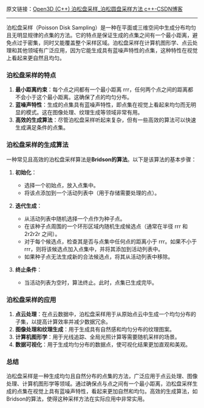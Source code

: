 原文链接：[Open3D (C++) 泊松盘采样_泊松圆盘采样方法 c++-CSDN博客](https://blog.csdn.net/qq_36686437/article/details/126024169)

----

泊松盘采样（Poisson Disk Sampling）是一种在平面或三维空间中生成分布均匀且无明显规律的点集的方法。它的特点是保证生成的点集之间有一个最小距离，避免点过于密集，同时又能覆盖整个采样区域。泊松盘采样在计算机图形学、点云处理和其他领域有广泛应用，因为它能生成具有蓝噪声特性的点集，这种特性在视觉上看起来更自然且均匀。

### 泊松盘采样的特点

1. **最小距离约束**：每个点之间都有一个最小距离 rrr，任何两个点之间的距离都不会小于这个最小距离。这确保了点的均匀分布。
2. **蓝噪声特性**：生成的点集具有蓝噪声特性，即点集在视觉上看起来均匀而无明显的模式。这在图像处理、纹理生成等领域非常有用。
3. **高效的生成算法**：尽管泊松盘采样听起来复杂，但有一些高效的算法可以快速生成满足条件的点集。

### 泊松盘采样的生成算法

一种常见且高效的泊松盘采样算法是**Bridson的算法**。以下是该算法的基本步骤：

1. **初始化**：
    
    - 选择一个初始点，放入点集中。
    - 将该点添加到一个活动列表中（用于存储需要处理的点）。
2. **迭代生成**：
    
    - 从活动列表中随机选择一个点作为种子点。
    - 在该种子点周围的一个环形区域内随机生成候选点（通常在半径 rrr 和 2r2r2r 之间）。
    - 对于每个候选点，检查其是否与点集中任何点的距离小于 rrr。如果不小于 rrr，则将该候选点加入点集中，并将其添加到活动列表中。
    - 如果种子点无法生成新的合法候选点，将其从活动列表中移除。
3. **终止条件**：
    
    - 当活动列表为空时，算法终止。此时，点集已生成完毕。

### 泊松盘采样的应用

1. **点云处理**：在点云数据中，泊松盘采样用于从原始点云中生成一个均匀分布的子集，以提高计算效率并减少数据冗余。
2. **图像处理和纹理生成**：用于生成具有自然感和均匀分布的纹理图案。
3. **计算机图形学**：用于光线追踪、全局光照计算等需要随机采样的场景。
4. **数据可视化**：用于生成均匀分布的数据点，使可视化结果更加直观和美观。

### 总结

泊松盘采样是一种生成均匀且自然分布的点集的方法，广泛应用于点云处理、图像处理、计算机图形学等领域。通过确保点与点之间有一个最小距离，泊松盘采样生成的点集在视觉上具有蓝噪声特性，看起来更加自然和均匀。高效的生成算法，如Bridson的算法，使得这种采样方法在实际应用中非常实用。


